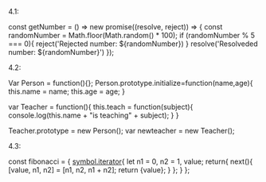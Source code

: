 4.1:

const getNumber = () =>
    new promise((resolve, reject)) => {
        const randomNumber = Math.floor(Math.random() * 100);
        if (randomNumber % 5 === 0){
            reject('Rejected number: ${randomNumber})
        }
        resolve('Resolveded number: ${randomNumber}')
    });


4.2:

Var Person = function(){};
Person.prototype.initialize=function(name,age){
    this.name = name;
    this.age = age;
}

var Teacher = function(){
    this.teach = function(subject){
        console.log(this.name + "is teaching" + subject);
    } 
}

Teacher.prototype = new Person();
var newteacher = new Teacher();


4.3:

const fibonacci = {
    [symbol.iterator](){
        let n1 = 0, n2 = 1, value;
        return{
            next(){
                [value, n1, n2] = [n1, n2, n1 + n2];
                return {value};
            }
        };
    }
};

